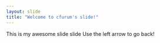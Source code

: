 ```yaml
---
layout: slide
title: "Welcome to cfurum's slide!"
---
```

This is my awesome slide slide
Use the left arrow to go back!

